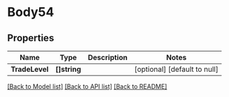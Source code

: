 # Body54

## Properties
Name | Type | Description | Notes
------------ | ------------- | ------------- | -------------
**TradeLevel** | **[]string** |  | [optional] [default to null]

[[Back to Model list]](../README.md#documentation-for-models) [[Back to API list]](../README.md#documentation-for-api-endpoints) [[Back to README]](../README.md)

